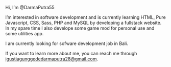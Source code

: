 Hi, I’m @DarmaPutra55

I’m interested in software development and is currently learning HTML, Pure Javascript, CSS, Sass, PHP and MySQL by developing a fullstack website. In my spare time I also develope some game mod for personal use and some utilities app.

I am currently looking for sofware development job in Bali.

If you want to learn more about me, you can reach me through igustiagunggededarmaputra28@gmail.com.
